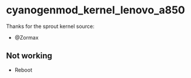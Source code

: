 # cyanogenmod_kernel_lenovo_a850
Thanks for the sprout kernel source:
* @Zormax

Not working
-------------
- Reboot